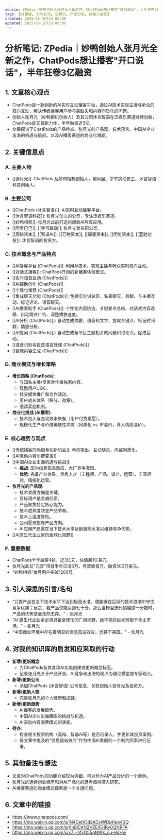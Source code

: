 ```yaml
---
source: ZPedia｜妙鸭创始人张月光全新之作，ChatPods想让播客"开口说话"，半年狂卷3亿融资​.md
tags: [AI播客, 实时互动, 泛娱乐, 产品分析, 创始人研究]
created: 2025-05-20T10:00:00
updated: 2025-05-20T10:00:00
---
```


# 分析笔记: ZPedia｜妙鸭创始人张月光全新之作，ChatPods想让播客"开口说话"，半年狂卷3亿融资​

## 1. 文章核心观点

- ChatPods是一款创新的AI实时互动播客平台，通过AI技术实现主播与听众的双向互动，解决传统播客用户参与感缺失和内容同质化的问题。
- 创始人张月光（妙鸭相机创始人）及其公司沐言智语在泛娱乐赛道持续创新，ChatPods是其最新力作，半年融资近3亿。
- 文章探讨了ChatPods的产品特点、张月光的产品观、技术预言、中国AI企业出海的机遇与挑战，以及AI播客赛道的商业化难题。

## 2. 关键信息点

### A. 主要人物

- [[张月光]]: ChatPods 及妙鸭相机创始人，前阿里、字节跳动员工，沐言智语科技创始人。

### B. 主要公司

- [[ChatPods (沐言智语)]]: AI实时互动播客平台。
- [[沐言智语科技]]: 张月光创立的公司，专注泛娱乐赛道。
- [[妙鸭相机]]: 张月光此前打造的爆款AI写真应用。
- [[阿里巴巴]], [[字节跳动]]: 张月光曾任职公司。
- [[高榕资本]], [[智谱AI]], [[万物资本]], [[砺思资本]], [[明势资本]], [[蓝驰创投]]: 沐言智语的投资方。

### C. 技术概念与产品特点

- [[AI播客平台 (ChatPods)]]: 利用AI技术，实现主播与听众实时双向互动。
- [[对话式播客]]: ChatPods开创的新播客体验模式。
- [[实时语音互动 (ChatPods)]]
- [[AI辅助创作 (ChatPods)]]
- [[个性化推荐 (ChatPods)]]
- [[集成聊天功能 (ChatPods)]]: 包括实时讨论区、私密聊天、群聊、与主播互动、标记评论、语音聊天。
- [[AI播客助手 (ChatPods)]]: 个性化内容挑选、关键要点总结、对话式内容选择、自动跳过广告、调整播放速度。
- [[AI分析 (ChatPods)]]: 自动生成摘要、语音转文字、提取关键点、标记时间戳、情感分析。
- [[AI提问 (ChatPods)]]: 自动生成与节目主题相关的问题和讨论点，促进互动。
- [[语音识别与自然语言处理 (ChatPods)]]
- [[智能内容生成 (ChatPods)]]

### D. 商业模式与增长策略

- **增长策略 (ChatPods)**:
    - 与知名主播/专家合作推独家内容。
    - 鼓励用户UGC。
    - 社交媒体推广和合作活动。
    - 用户成长体系（积分、勋章）。
    - 邀请奖励机制。
- **商业化挑战 (AI播客)**:
    - 技术投入与变现效率失衡（用户付费意愿）。
    - 规模化生产与价值稀缺性冲突（同质化 vs. IP溢价，真人情感溢价）。

### E. 核心趋势与观点

- [[传统播客的局限与创新机会]]: 单向输出、互动缺失、内容同质化。
- [[AI驱动内容消费变革]]
- [[中国AI企业出海机遇与挑战]]:
    - **挑战**: 国内信息孤岛效应，大厂竞争激烈。
    - **优势**: 完备产业体系，优秀人才（工程师、产品、设计、运营），丰富经验，精细化运营。
- **张月光的产品观**:
    - 技术发展方向是关键。
    - 目标用户是灵魂归宿。
    - 产品聚焦特定核心能力。
    - 技术成熟度决定产品节奏。
    - 技术上适度冒险。
    - 公司愿景指导产品方向。
    - AI应用产品需在当下技术水平达到极高水准以维持竞争优势。
- [[AI原生代企业家的全球化视野]]

### F. 重要数据

- ChatPods半年融资4轮，近3亿元，估值超1亿美元。
- 张月光此前"元音"项目半年日活5万，月营收百万，融资500万美元。
- "妙鸭相机"单月用户突破1200万。

## 3. 引人深思的引言/名句

- "只要产品在当下技术水平下达到极高水准，便能够在后续的技术浪潮中守住竞争优势；反之，若产品仅能达到七十分，那么当模型迭代超越这一分数时，产品的优势便会荡然无存。" - 张月光
- "AI 原生代企业家必须具备全球化的广阔视野，绝不能将目光局限于本土市场。" - 张月光
- "中国商业环境中存在着明显的信息孤岛效应，远甚于美国。" - 张月光

## 4. 对我的知识库的启发和应采取的行动

- **新增/更新概念**:
    - 为ChatPods及其各项AI功能创建或更新概念标签。
    - 记录张月光关于产品开发、AI竞争和出海的观点为理论模型或专家观点。
- **新增/更新公司**:
    - 添加ChatPods (沐言智语) 公司信息，关联创始人张月光及投资方。
- **新增/更新人物**:
    - 完善张月光的个人经历和成就。
- **新增/更新趋势**:
    - AI播客的发展趋势。
    - 中国AI企业出海面临的挑战与机遇。
    - AI驱动内容消费模式的演变。
- **待办**:
    - 检查相关投资机构（高榕、智谱AI等）是否已录入，并更新其投资案例。
    - 将文章中提及的"信息孤岛效应"作为中国AI发展的一个制约因素进行记录。

## 5. 其他备注与想法

- 文章对ChatPods的功能介绍较为详细，可以作为AI产品分析的一个案例。
- 张月光的连续创业经历和对AI产品化的思考值得深入研究。
- AI播客赛道的商业模式探索是一个关键问题。

## 6. 文章中的链接

- https://www.chatpods.com/
- https://mp.weixin.qq.com/s/lN4CeHCd2ACxlWDpHpo43Q
- https://mp.weixin.qq.com/s/Kn8iCAN2VZErEHRyOQNRFA
- https://mp.weixin.qq.com/s/x7L-hfvO55qNWX_cu-HdHw 